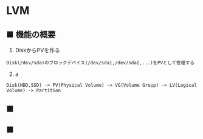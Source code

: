 # LVM
## ■ 機能の概要
1. DiskからPVを作る
```
Disk(/dev/sda)のブロックデバイス(/dev/sda1,/dev/sda2,...)をPVとして管理する
```
2. a
```
Disk(HDD,SSD) -> PV(Physical Volume) -> VG(Volume Group) -> LV(Logical Volume) -> Partition
```
## ■
## ■
